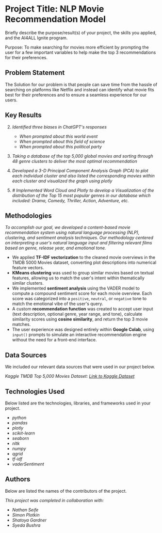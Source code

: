 # Project Title: NLP Movie Recommendation Model

Briefly describe the purpose/result(s) of your project, the skills you applied, and the AI4ALL Ignite program.

Purpose: To make searching for movies more efficient by prompting the user for a few important variables to help make the top 3 recommendations for their preferences.


## Problem Statement <!--- do not change this line -->

The Solution for our problem is that people can save time from the hassle of searching on platforms like Netflix and instead can identify what movie fits best for their preferences and to ensure a seamless experience for our users.

## Key Results <!--- do not change this line -->

2. *Identified three biases in ChatGPT's responses*
   - *When prompted about this world event*
   - *When prompted about this field of science*
   - *When prompted about this political party*
  
1. *Taking a database of the top 5,000 global movies and sorting through 48 genre clusters to deliver the most optimal recommendation*
2. *Developed a 3-D Principal Component Analysis Graph (PCA) to plot each individual cluster and also listed the corresponding movies within each cluster and visualized the graph using plotly*
3. *# Implemented Word Cloud and Plotly to develop a Visualization of the distribution of the Top 15 most popular genres in our database which included: Drama, Comedy, Thriller, Action, Adventure, etc.*


## Methodologies <!--- do not change this line -->

*To accomplish our goal, we developed a content-based movie recommendation system using natural language processing (NLP), clustering, and sentiment analysis techniques. Our methodology centered on interpreting a user's natural language input and filtering relevant films based on genre, release year, and emotional tone.*

- We applied **TF-IDF vectorization** to the cleaned movie overviews in the TMDB 5000 Movies dataset, converting plot descriptions into numerical feature vectors.
- **KMeans clustering** was used to group similar movies based on textual features, allowing us to match the user's intent within thematically similar clusters.
- We implemented **sentiment analysis** using the VADER model to compute a compound sentiment score for each movie overview. Each score was categorized into a `positive`, `neutral`, or `negative` tone to match the emotional vibe of the user's query.
- A custom **recommendation function** was created to accept user input (text description, optional genre, year range, and tone), calculate similarity scores using **cosine similarity**, and return the top 3 movie matches.
- The user experience was designed entirely within **Google Colab**, using `input()` prompts to simulate an interactive recommendation engine without the need for a front-end interface.


## Data Sources <!--- do not change this line -->

We included our relevant data sources that were used in our project below.

*Kaggle TMDB Top 5,000 Movies Dataset: [Link to Kaggle Dataset]([https://www.kaggle.com/datasets](https://www.kaggle.com/datasets/tmdb/tmdb-movie-metadata?utm_source=chatgpt.com&select=tmdb_5000_movies.csv))*

## Technologies Used <!--- do not change this line -->

Below listed are the technologies, libraries, and frameworks used in your project.

- *python*
- *pandas*
- *plotly*
- *scikit-learn*
- *seaborn*
- *nltk*
- *numpy*
- *qgrid*
- *tf-idf*
- *vaderSentiment*


## Authors <!--- do not change this line -->

Below are listed the names of the contributors of the project.

*This project was completed in collaboration with:*
- *Nathan Seife*
- *Simon Plotkin*
- *Shatoya Gardner*
- *Syeda Bushra*
